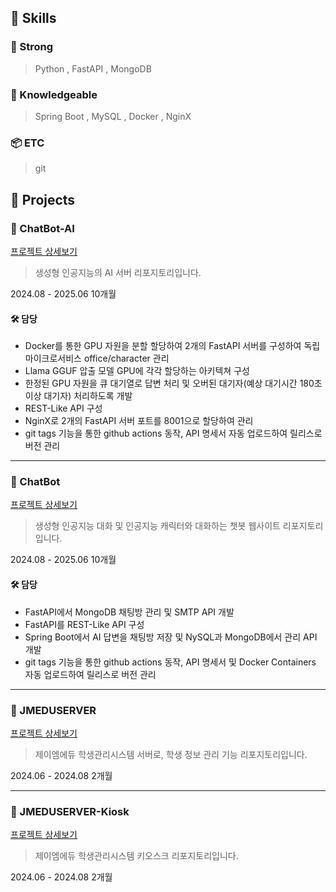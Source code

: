 ## 📑 Skills

### 💪 Strong
> Python , FastAPI , MongoDB

### 🍼 Knowledgeable
> Spring Boot , MySQL , Docker , NginX 

### 📦 ETC
> git


## 📁 Projects
### 🤖 ChatBot-AI 
<div class="project-link-content">
    <a href="/portfolio/chatbot-ai" class="project-link-card dark">
        <i class="fas fa-external-link-alt project-link-icon"></i>
        <span class="project-link-text">프로젝트 상세보기</span>
    </a>
</div>

> 생성형 인공지능의 AI 서버 리포지토리입니다.

<div class="project-timeline">
    <i class="fas fa-calendar-alt timeline-icon"></i>
    <span class="timeline-duration">2024.08 - 2025.06</span>
    <span class="timeline-months">10개월</span>
</div>

#### 🛠️ 담당
- Docker를 통한 GPU 자원을 분할 할당하여 2개의 FastAPI 서버를 구성하여 독립 마이크로서비스 office/character 관리
- Llama GGUF 압출 모델 GPU에 각각 할당하는 아키텍쳐 구성
- 한정된 GPU 자원을 큐 대기열로 답변 처리 및 오버된 대기자(예상 대기시간 180초 이상 대기자) 처리하도록 개발
- REST-Like API 구성
- NginX로 2개의 FastAPI 서버 포트를 8001으로 할당하여 관리
- git tags 기능을 통한 github actions 동작, API 명세서 자동 업로드하여 릴리스로 버전 관리

---

### 🤖 ChatBot
<div class="project-link-content">
    <a href="/portfolio/chatbot" class="project-link-card dark">
        <i class="fas fa-external-link-alt project-link-icon"></i>
        <span class="project-link-text">프로젝트 상세보기</span>
    </a>
</div>

> 생성형 인공지능 대화 및 인공지능 캐릭터와 대화하는 챗봇 웹사이트 리포지토리입니다.

<div class="project-timeline">
    <i class="fas fa-calendar-alt timeline-icon"></i>
    <span class="timeline-duration">2024.08 - 2025.06</span>
    <span class="timeline-months">10개월</span>
</div>

#### 🛠️ 담당
- FastAPI에서 MongoDB 채팅방 관리 및 SMTP API 개발
- FastAPI를 REST-Like API 구성
- Spring Boot에서 AI 답변을 채팅방 저장 및 NySQL과 MongoDB에서 관리 API 개발
- git tags 기능을 통한 github actions 동작, API 명세서 및 Docker Containers 자동 업로드하여 릴리스로 버전 관리

---

### 🏫 JMEDUSERVER
<div class="project-link-content">
    <a href="/portfolio/jmeduserver" class="project-link-card dark">
        <i class="fas fa-external-link-alt project-link-icon"></i>
        <span class="project-link-text">프로젝트 상세보기</span>
    </a>
</div>

> 제이엠에듀 학생관리시스템 서버로, 학생 정보 관리 기능 리포지토리입니다.

<div class="project-timeline">
    <i class="fas fa-calendar-alt timeline-icon"></i>
    <span class="timeline-duration">2024.06 - 2024.08</span>
    <span class="timeline-months">2개월</span>
</div>

---

### 🏫 JMEDUSERVER-Kiosk
<div class="project-link-content">
    <a href="/portfolio/jmeduserver-kiosk" class="project-link-card dark">
        <i class="fas fa-external-link-alt project-link-icon"></i>
        <span class="project-link-text">프로젝트 상세보기</span>
    </a>
</div>

> 제이엠에듀 학생관리시스템 키오스크 리포지토리입니다.

<div class="project-timeline">
    <i class="fas fa-calendar-alt timeline-icon"></i>
    <span class="timeline-duration">2024.06 - 2024.08</span>
    <span class="timeline-months">2개월</span>
</div>
